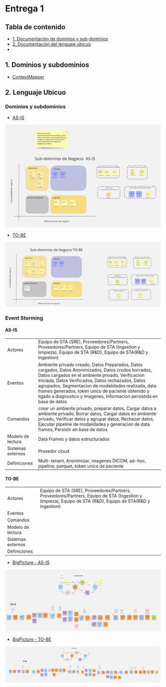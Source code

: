 # Entrega 1
## Tabla de contenido
- [1. Documentación de dominios y sub-dominios](#dominios-y-subdominios)
- [2. Documentación del lenguaje ubicuo](#lenguaje-ubicuo)
- 

## 1. Dominios y subdominios

- [ContextMapper](src/main/cml/salud_tech.cml)

## 2. Lenguaje Ubicuo

### Dominios y subdominios

- [AS-IS](lenguaje-ubicuo/Dominios%20y%20subdominios%20SaludTech%20AS-IS.pdf)

![AS-IS](lenguaje-ubicuo/Dominios%20y%20subdominios%20SaludTech%20AS-IS.jpg)

- [TO-BE](lenguaje-ubicuo/Dominios%20y%20subdominios%20SaludTech%20TO-BE.pdf)

![TO-BE](lenguaje-ubicuo/Dominios%20y%20subdominios%20SaludTech%20TO-BE.jpg)

### Event Storming

#### AS-IS

|                                |             | 
|--------------------------------|-------------|
| Actores                        | Equipo de STA (SRE), Proveedores/Partners, Proveedores/Partners, Equipo de STA (Ingestion y limpieza), Equipo de STA (R&D), Equipo de STA(R&D y Ingestion)   |
| Eventos                        | Ambiente privado creado, Datos Preparados, Datos cargados, Datos Anonimizados, Datos crudos borrados, Datos cargados en el ambiente privado, Verificacion iniciada, Datos Verificados, Datos rechazados, Datos agrupados, Segmentacion de modalidades realizada, data frames generados, token unico de paciente obtenido y ligado  a diagnostico y imagenes, Informacion persistida en base de datos   |
| Comandos                       | crear un ambiente privado, preparar datos, Cargar datos a ambiente privado, Borrar datos, Cargar datos en ambiente privado, Verificar datos y agrupar datos, Rechazar datos, Ejecutar pipeline de modalidades y generacion de data frames, Persistir en base de datos   |
| Modelo de lectura              | Data Frames y datos estructurados  |
| Sistemas externos              | Provedor cloud  |
| Definiciones                   | Multi-tenant, Anonimizar, imagenes DICOM, ad-hoc, pipeline, parquet, token unico de paciente  |


#### TO-BE

|                                |             | 
|--------------------------------|-------------|
| Actores                        | Equipo de STA (SRE), Proveedores/Partners, Proveedores/Partners, Equipo de STA (Ingestion y limpieza), Equipo de STA (R&D), Equipo de STA(R&D y Ingestion)   |
| Eventos                        |    |
| Comandos                       |    |
| Modelo de lectura              |    |
| Sistemas externos              |    |
| Definiciones                   |    |


- [BigPicture - AS-IS](lenguaje-ubicuo/Event%20Storming%20AS-IS.pdf)

![BigPicture - AS-IS](lenguaje-ubicuo/Event%20Storming%20AS-IS.jpg)

- [BigPicture - TO-BE](lenguaje-ubicuo/Event%20Storming%20TO-BE.pdf)

![BigPicture - TO-BE](lenguaje-ubicuo/Event%20Storming%20TO-BE.jpg)